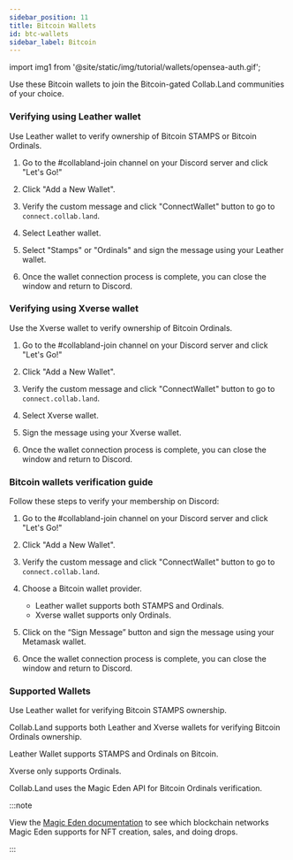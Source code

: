 ```yaml
---
sidebar_position: 11
title: Bitcoin Wallets
id: btc-wallets
sidebar_label: Bitcoin
---
```


import img1 from '@site/static/img/tutorial/wallets/opensea-auth.gif';

Use these Bitcoin wallets to join the Bitcoin-gated Collab.Land communities of your choice.

### Verifying using Leather wallet

Use Leather wallet to verify ownership of Bitcoin STAMPS or Bitcoin Ordinals.

1. Go to the #collabland-join channel on your Discord server and click "Let's Go!"

2. Click "Add a New Wallet".

3. Verify the custom message and click "ConnectWallet" button to go to `connect.collab.land`.

4. Select Leather wallet.

5. Select "Stamps" or "Ordinals" and sign the message using your Leather wallet.

6. Once the wallet connection process is complete, you can close the window and return to Discord.

### Verifying using Xverse wallet

Use the Xverse wallet to verify ownership of Bitcoin Ordinals.

1. Go to the #collabland-join channel on your Discord server and click "Let's Go!"

2. Click "Add a New Wallet".

3. Verify the custom message and click "ConnectWallet" button to go to `connect.collab.land`.

4. Select Xverse wallet.

5. Sign the message using your Xverse wallet.

6. Once the wallet connection process is complete, you can close the window and return to Discord.

### Bitcoin wallets verification guide

<!-- <div class="text--center">
  <img  src={img1} alt="Verify with OpenSea" />
</div> -->

Follow these steps to verify your membership on Discord:

1. Go to the #collabland-join channel on your Discord server and click "Let's Go!"

2. Click "Add a New Wallet".

3. Verify the custom message and click "ConnectWallet" button to go to `connect.collab.land`.

4. Choose a Bitcoin wallet provider.
   - Leather wallet supports both STAMPS and Ordinals.
   - Xverse wallet supports only Ordinals.

5. Click on the “Sign Message” button and sign the message using your Metamask wallet.

6. Once the wallet connection process is complete, you can close the window and return to Discord.

### Supported Wallets

Use Leather wallet for verifying Bitcoin STAMPS ownership.

Collab.Land supports both Leather and Xverse wallets for verifying Bitcoin Ordinals ownership.

Leather Wallet supports STAMPS and Ordinals on Bitcoin.

Xverse only supports Ordinals.

Collab.Land uses the Magic Eden API for Bitcoin Ordinals verification.

:::note

View the [Magic Eden documentation](https://help.magiceden.io/en/articles/6483822-what-blockchains-does-magic-eden-support) to see which blockchain networks Magic Eden supports for NFT creation, sales, and doing drops.

:::

